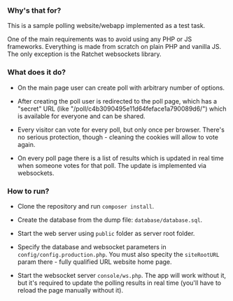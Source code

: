 ### Why's that for?

This is a sample polling website/webapp implemented as a test task. 

One of the main requirements was to avoid using any PHP or JS frameworks. Everything is made from scratch on plain PHP and vanilla JS. The only exception is the Ratchet websockets library.    

### What does it do? 
  
* On the main page user can create poll with arbitrary number of options.

* After creating the poll user is redirected to the poll page, which has a "secret" URL (like "/poll/c4b3090495e11d64feface1a790089d6/") which is available for everyone and can be shared.

* Every visitor can vote for every poll, but only once per browser. There's no serious protection, though - cleaning the cookies will allow to vote again.

* On every poll page there is a list of results which is updated in real time when someone votes for that poll. The update is implemented via websockets. 

### How to run?

* Clone the repository and run `composer install`.

* Create the database from the dump file: `database/database.sql`.

* Start the web server using `public` folder as server root folder.

* Specify the database and websocket parameters in `config/config.production.php`. You must also specity the `siteRootURL` param there - fully qualified URL website home page.  

* Start the websocket server `console/ws.php`. The app will work without it, but it's required to update the polling results in real time (you'll have to reload the page manually without it).

 



